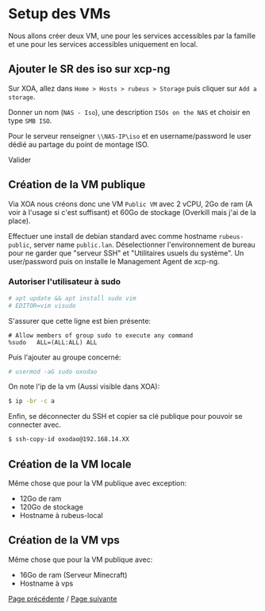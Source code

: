 # Setup des VMs

Nous allons créer deux VM, une pour les services accessibles par la famille et une pour les services accessibles uniquement en local.

## Ajouter le SR des iso sur xcp-ng

Sur XOA, allez dans `Home > Hosts > rubeus > Storage` puis cliquer sur `Add a storage`.

Donner un nom (`NAS - Iso`), une description `ISOs on the NAS` et choisir en type `SMB ISO`.

Pour le serveur renseigner `\\NAS-IP\iso` et en username/password le user dédié au partage du point de montage ISO.

Valider

## Création de la VM publique

Via XOA nous créons donc une VM `Public VM` avec 2 vCPU, 2Go de ram (A voir à l'usage si c'est suffisant) et 60Go de stockage (Overkill mais j'ai de la place).

Effectuer une install de debian standard avec comme hostname `rubeus-public`, server name `public.lan`. Déselectionner l'environnement de bureau pour ne garder que "serveur SSH" et "Utilitaires usuels du système". Un user/password puis on installe le Management Agent de xcp-ng.

### Autoriser l'utilisateur à sudo
```sh
# apt update && apt install sudo vim
# EDITOR=vim visudo
```

S'assurer que cette ligne est bien présente:
```
# Allow members of group sudo to execute any command
%sudo   ALL=(ALL:ALL) ALL
```

Puis l'ajouter au groupe concerné:
```sh
# usermod -aG sudo oxodao
```

On note l'ip de la vm (Aussi visible dans XOA):
```sh
$ ip -br -c a
```

Enfin, se déconnecter du SSH et copier sa clé publique pour pouvoir se connecter avec.
```sh
$ ssh-copy-id oxodao@192.168.14.XX
```

## Création de la VM locale

Même chose que pour la VM publique avec exception:
- 12Go de ram
- 120Go de stockage
- Hostname à rubeus-local

## Création de la VM vps

Même chose que pour la VM publique avec:
- 16Go de ram (Serveur Minecraft)
- Hostname à vps

[Page précédente](setup_xcp.md) / [Page suivante](setup_common.md)
